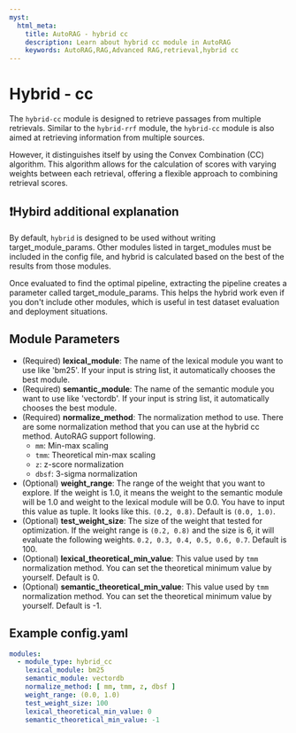 ```yaml
---
myst:
  html_meta:
    title: AutoRAG - hybrid cc
    description: Learn about hybrid cc module in AutoRAG
    keywords: AutoRAG,RAG,Advanced RAG,retrieval,hybrid cc
---
```

# Hybrid - cc

The `hybrid-cc` module is designed to retrieve passages from multiple retrievals. Similar to the `hybrid-rrf` module, the `hybrid-cc` module is also aimed at retrieving information from multiple sources.

However, it distinguishes itself by using the Convex Combination (CC) algorithm. 
This algorithm allows for the calculation of scores with varying weights between each retrieval, offering a flexible approach to combining retrieval scores.

## ❗️Hybird additional explanation

By default, `hybrid` is designed to be used without writing target_module_params. Other modules listed in target_modules
must be included in the config file, and hybrid is calculated based on the best of the results from those modules.

Once evaluated to find the optimal pipeline, extracting the pipeline creates a parameter called target_module_params. This helps the hybrid work even if you don't include other modules, which is useful in test dataset evaluation and deployment situations.

## **Module Parameters**

- (Required) **lexical_module**: The name of the lexical module you want to use like 'bm25'. If your input is string
  list, it automatically chooses the best module.
- (Required) **semantic_module**: The name of the semantic module you want to use like 'vectordb'. If your input is
  string list, it automatically chooses the best module.
- (Required) **normalize_method**: The normalization method to use.
  There are some normalization method that you can use at the hybrid cc method.
  AutoRAG support following.
    - `mm`: Min-max scaling
    - `tmm`: Theoretical min-max scaling
    - `z`: z-score normalization
    - `dbsf`: 3-sigma normalization
- (Optional) **weight_range**: The range of the weight that you want to explore. If the weight is 1.0, it means the
  weight to the semantic module will be 1.0 and weight to the lexical module will be 0.0.
  You have to input this value as tuple. It looks like this. `(0.2, 0.8)`. Default is `(0.0, 1.0)`.
- (Optional) **test_weight_size**: The size of the weight that tested for optimization. If the weight range
  is `(0.2, 0.8)` and the size is 6, it will evaluate the following weights.
  `0.2, 0.3, 0.4, 0.5, 0.6, 0.7`. Default is 100.
- (Optional) **lexical_theoretical_min_value**: This value used by `tmm` normalization method. You can set the
  theoretical minimum value by yourself. Default is 0.
- (Optional) **semantic_theoretical_min_value**: This value used by `tmm` normalization method. You can set the
  theoretical minimum value by yourself. Default is -1.

## **Example config.yaml**
```yaml
modules:
  - module_type: hybrid_cc
    lexical_module: bm25
    semantic_module: vectordb
    normalize_method: [ mm, tmm, z, dbsf ]
    weight_range: (0.0, 1.0)
    test_weight_size: 100
    lexical_theoretical_min_value: 0
    semantic_theoretical_min_value: -1
```
